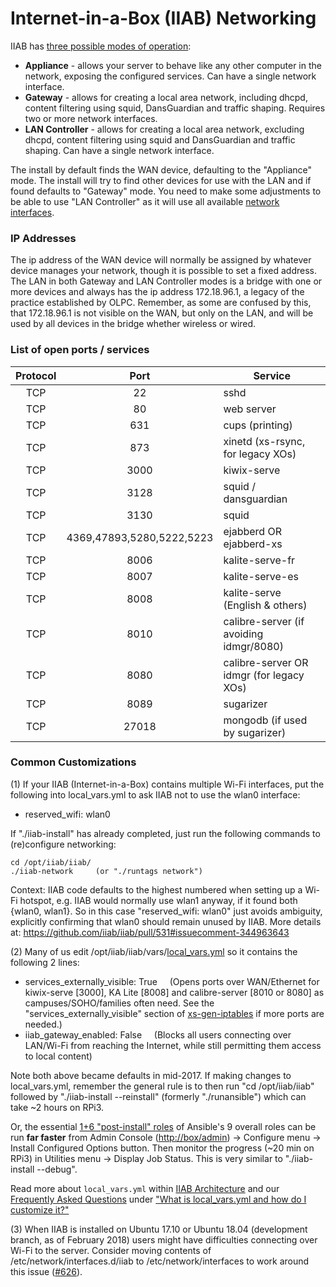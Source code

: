 # Internet-in-a-Box (IIAB) Networking

IIAB has [three possible modes of operation](https://github.com/iiab/iiab/wiki/IIAB-Installation#supported-network-modes):

* **Appliance** - allows your server to behave like any other computer in the network,
exposing the configured services. Can have a single network interface. 
* **Gateway** - allows for creating a local area network, including dhcpd, content
filtering using squid, DansGuardian and traffic shaping. Requires two or more
network interfaces.
* **LAN Controller** - allows for creating a local area network, excluding dhcpd,
content filtering using squid and DansGuardian and traffic shaping.
Can have a single network interface.

The install by default finds the WAN device, defaulting to the "Appliance" mode.
The install will try to find other devices for use with the LAN and if found
defaults to "Gateway" mode. You need to make some adjustments to be able to use
"LAN Controller" as it will use all available [network interfaces](https://github.com/iiab/iiab/wiki/IIAB-Platforms#network-adapters).

### IP Addresses

The ip address of the WAN device will normally be assigned by whatever device manages your network, though it is possible to set a fixed address.  The LAN in both Gateway and LAN Controller modes is a bridge with one or more devices and always has the ip address 172.18.96.1, a legacy of the practice established by OLPC. Remember, as some are confused by this, that 172.18.96.1 is not visible on the WAN, but only on the LAN, and will be used by all devices in the bridge whether wireless or wired.

### List of open ports / services

|Protocol  | Port                      |Service                                   |
|:--------:|:-------------------------:|------------------------------------------|
| TCP      | 22                        | sshd                                     |
| TCP      | 80                        | web server                               |
| TCP      | 631                       | cups (printing)                          |
| TCP      | 873                       | xinetd (xs-rsync, for legacy XOs)        |
| TCP      | 3000                      | kiwix-serve                              |
| TCP      | 3128                      | squid / dansguardian                     |
| TCP      | 3130                      | squid                                    |
| TCP      | 4369,47893,5280,5222,5223 | ejabberd OR ejabberd-xs                  |
| TCP      | 8006                      | kalite-serve-fr                          |
| TCP      | 8007                      | kalite-serve-es                          |
| TCP      | 8008                      | kalite-serve (English & others)          |
| TCP      | 8010                      | calibre-server (if avoiding idmgr/8080)  |
| TCP      | 8080                      | calibre-server OR idmgr (for legacy XOs) |
| TCP      | 8089                      | sugarizer                                |
| TCP      | 27018                     | mongodb (if used by sugarizer)           |

### Common Customizations

(1) If your IIAB (Internet-in-a-Box) contains multiple Wi-Fi interfaces, put the following into local_vars.yml to ask IIAB not to use the wlan0 interface:

* reserved_wifi: wlan0

If "./iiab-install" has already completed, just run the following commands to (re)configure networking:
```
cd /opt/iiab/iiab/
./iiab-network     (or "./runtags network")
```
Context: IIAB code defaults to the highest numbered when setting up a Wi-Fi hotspot, e.g. IIAB would normally use wlan1 anyway, if it found both {wlan0, wlan1}. So in this case "reserved_wifi: wlan0" just avoids ambiguity, explicitly confirming that wlan0 should remain unused by IIAB.  More details at: https://github.com/iiab/iiab/pull/531#issuecomment-344963643

(2) Many of us edit /opt/iiab/iiab/vars/[local_vars.yml](http://wiki.laptop.org/go/IIAB/local_vars.yml) so it contains the following 2 lines:

* services_externally_visible: True &nbsp; &nbsp; (Opens ports over WAN/Ethernet for kiwix-serve [3000], KA Lite [8008] and calibre-server [8010 or 8080] as campuses/SOHO/families often need. See the "services_externally_visible" section of [xs-gen-iptables](https://github.com/iiab/iiab/tree/master/roles/network/templates/gateway/xs-gen-iptables) if more ports are needed.)
* iiab_gateway_enabled: False &nbsp; &nbsp; (Blocks all users connecting over LAN/Wi-Fi from reaching the Internet, while still permitting them access to local content)

Note both above became defaults in mid-2017.  If making changes to local_vars.yml, remember the general rule is to then run "cd /opt/iiab/iiab" followed by "./iiab-install --reinstall" (formerly "./runansible") which can take ~2 hours on RPi3.

Or, the essential [1+6 "post-install" roles](https://github.com/iiab/iiab/blob/master/iiab-from-console.yml) of Ansible's 9 overall roles can be run **far faster** from Admin Console ([http://box/admin](http://box/admin)) -> Configure menu -> Install Configured Options button. Then monitor the progress (~20 min on RPi3) in Utilities menu -> Display Job Status.  This is very similar to "./iiab-install --debug".

Read more about `local_vars.yml` within [IIAB Architecture](https://github.com/iiab/iiab/wiki/IIAB-Architecture) and our [Frequently Asked Questions](http://FAQ.IIAB.IO) under ["What is local_vars.yml and how do I customize it?"](http://wiki.laptop.org/go/IIAB/FAQ#What_is_local_vars.yml_and_how_do_I_customize_it.3F)

(3) When IIAB is installed on Ubuntu 17.10 or Ubuntu 18.04 (development branch, as of February 2018) users might have difficulties connecting over Wi-Fi to the server. Consider moving contents of /etc/network/interfaces.d/iiab to /etc/network/interfaces to work around this issue ([#626](https://github.com/iiab/iiab/issues/625)).